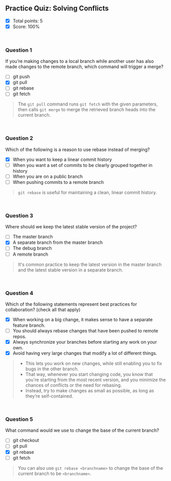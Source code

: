 ## Practice Quiz: Solving Conflicts

- [x] Total points: 5
- [x] Score: 100%

<br>

### Question 1

If you’re making changes to a local branch while another user has also made changes to the remote branch, which command will trigger a merge?

- [ ] git push
- [x] git pull
- [ ] git rebase
- [ ] git fetch

> The `git pull` command runs `git fetch` with the given parameters, then calls `git merge` to merge the retrieved branch heads into the current branch.

<br>

### Question 2

Which of the following is a reason to use rebase instead of merging?

- [x] When you want to keep a linear commit history
- [ ] When you want a set of commits to be clearly grouped together in history
- [ ] When you are on a public branch
- [ ] When pushing commits to a remote branch

> `git rebase` is useful for maintaining a clean, linear commit history.

<br>

### Question 3

Where should we keep the latest stable version of the project?

- [ ] The master branch
- [x] A separate branch from the master branch
- [ ] The debug branch
- [ ] A remote branch

> It's common practice to keep the latest version in the master branch and the latest stable version in a separate branch.

<br>

### Question 4

Which of the following statements represent best practices for collaboration? (check all that apply)

- [x] When working on a big change, it makes sense to have a separate feature branch.
- [ ] You should always rebase changes that have been pushed to remote repos.
- [x] Always synchronize your branches before starting any work on your own.
- [x] Avoid having very large changes that modify a lot of different things.

> - This lets you work on new changes, while still enabling you to fix bugs in the other branch.
> - That way, whenever you start changing code, you know that you're starting from the most recent version, and you minimize the chances of conflicts or the need for rebasing.
> - Instead, try to make changes as small as possible, as long as they’re self-contained.

<br>

### Question 5

What command would we use to change the base of the current branch?

- [ ] git checkout <branchname>
- [ ] git pull
- [x] git rebase <branchname>
- [ ] git fetch

> You can also use `git rebase <branchname>` to change the base of the current branch to be `<branchname>`.

